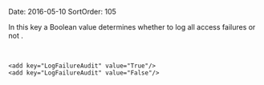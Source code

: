 Date: 2016-05-10
SortOrder: 105

In this key a Boolean value determines whether to log all access failures or not .

 

```
<add key="LogFailureAudit" value="True"/>
<add key="LogFailureAudit" value="False"/>

 
```
